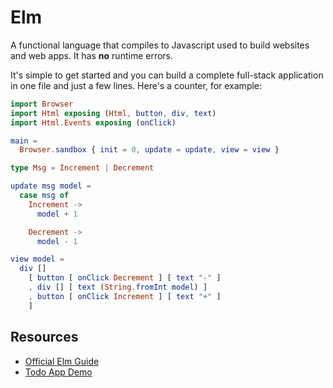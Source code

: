 # Elm 

A functional language that compiles to Javascript used to build websites and web apps. It has **no** runtime errors. 

It's simple to get started and you can build a complete full-stack application in one file and just a few lines. Here's a counter, for example:

```elm
import Browser
import Html exposing (Html, button, div, text)
import Html.Events exposing (onClick)

main =
  Browser.sandbox { init = 0, update = update, view = view }

type Msg = Increment | Decrement

update msg model =
  case msg of
    Increment ->
      model + 1

    Decrement ->
      model - 1

view model =
  div []
    [ button [ onClick Decrement ] [ text "-" ]
    , div [] [ text (String.fromInt model) ]
    , button [ onClick Increment ] [ text "+" ]
    ]
```



## Resources

- [Official Elm Guide](https://guide.elm-lang.org)
- [Todo App Demo](https://evancz.github.io/elm-todomvc/#/)